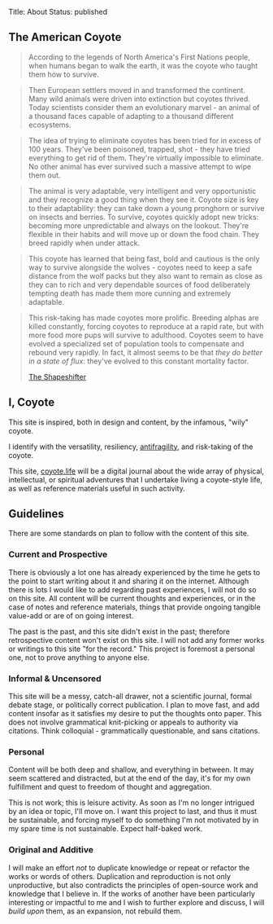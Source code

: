 Title: About
Status: published

## The American Coyote

> According to the legends of North America's First Nations people, when humans began to walk the earth, it was the coyote who taught them how to survive.

> Then European settlers moved in and transformed the continent. Many wild animals were driven into extinction but coyotes thrived. Today scientists consider them an evolutionary marvel - an animal of a thousand faces capable of adapting to a thousand different ecosystems.

> The idea of trying to eliminate coyotes has been tried for in excess of 100 years. They've been poisoned, trapped, shot - they have tried everything to get rid of them. They're virtually impossible to eliminate. No other animal has ever survived such a massive attempt to wipe them out.

> The animal is very adaptable, very intelligent and very opportunistic and they recognize a good thing when they see it. Coyote size is key to their adaptability: they can take down a young pronghorn or survive on insects and berries. To survive, coyotes quickly adopt new tricks: becoming more unpredictable and always on the lookout. They're flexible in their habits and will move up or down the food chain. They breed rapidly when under attack.

> This coyote has learned that being fast, bold and cautious is the only way to survive alongside the wolves - coyotes need to keep a safe distance from the wolf packs but they also want to remain as close as they can to rich and very dependable sources of food deliberately tempting death has made them more cunning and extremely adaptable.

> This risk-taking has made coyotes more prolific. Breeding alphas are killed constantly, forcing coyotes to reproduce at a rapid rate, but with more food more pups will survive to adulthood. Coyotes seem to have evolved a specialized set of population tools to compensate and rebound very rapidly. In fact, it almost seems to be that _they do better in a state of flux_: they've evolved to this constant mortality factor. <p class="annotation"><a href="https://www.youtube.com/watch?v=yIHsfbmS7BA">The Shapeshifter</a></p>

## I, Coyote

This site is inspired, both in design and content, by the infamous, "wily" coyote.

I identify with the versatility, resiliency, [antifragility](https://en.wikipedia.org/wiki/Antifragility), and risk-taking of the coyote. 

This site, [coyote.life](https://coyote.life) will be a digital journal about the wide array of physical, intellectual, or spiritual adventures that I undertake living a coyote-style life, as well as reference materials useful in such activity. 

## Guidelines

There are some standards on plan to follow with the content of this site. 

### Current and Prospective

There is obviously a lot one has already experienced by the time he gets to the point to start writing about it and sharing it on the internet. Although there is lots I would like to add regarding past experiences, I will not do so on this site. All content will be current thoughts and experiences, or in the case of notes and reference materials, things that provide ongoing tangible value-add or are of on going interest. 

The past is the past, and this site didn't exist in the past; therefore retrospective content won't exist on this site. I will not add any former works or writings to this site "for the record." This project is foremost a personal one, not to prove anything to anyone else. 

### Informal & Uncensored

This site will be a messy, catch-all drawer, not a scientific journal, formal debate stage, or politically correct publication. I plan to move fast, and add content insofar as it satisfies my desire to put the thoughts onto paper. This does not involve grammatical knit-picking or appeals to authority via citations. Think colloquial - grammatically questionable, and sans citations.

### Personal

Content will be both deep and shallow, and everything in between. It may seem scattered and distracted, but at the end of the day, it's for my own fulfillment and quest to freedom of thought and aggregation. 

This is not work; this is leisure activity. As soon as I'm no longer intrigued by an idea or topic, I'll move on. I want this project to last, and thus it must be sustainable, and forcing myself to do something I'm not motivated by in my spare time is not sustainable. Expect half-baked work. 

### Original and Additive

I will make an effort _not_ to duplicate knowledge or repeat or refactor the works or words of others. Duplication and reproduction is not only unproductive, but also contradicts the principles of open-source work and knowledge that I believe in. If the works of another have been particularly interesting or impactful to me and I wish to further explore and discuss, I will _build upon_ them, as an expansion, not rebuild them. 

